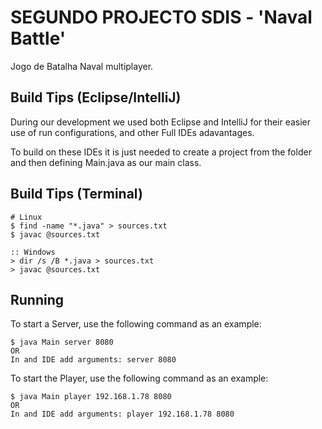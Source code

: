 # SEGUNDO PROJECTO SDIS - 'Naval Battle'

Jogo de Batalha Naval multiplayer.

## Build Tips (Eclipse/IntelliJ)

During our development we used both Eclipse and IntelliJ for their easier use of run configurations, and other Full IDEs adavantages.

To build on these IDEs it is just needed to create a project from the folder and then defining Main.java as our main class.

## Build Tips (Terminal)
```
# Linux
$ find -name "*.java" > sources.txt
$ javac @sources.txt

:: Windows
> dir /s /B *.java > sources.txt
> javac @sources.txt
```

## Running

To start a Server, use the following command as an example:
```
$ java Main server 8080
OR
In and IDE add arguments: server 8080
```

To start the Player, use the following command as an example:
```
$ java Main player 192.168.1.78 8080
OR
In and IDE add arguments: player 192.168.1.78 8080
```
